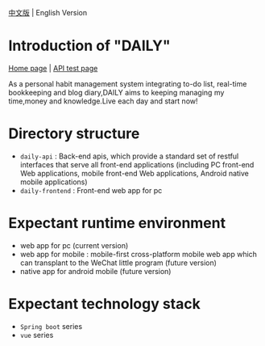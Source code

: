 [中文版](./README.md) | English Version

# Introduction of "DAILY" 
[Home page](http://www.dodaily.cn "Click to preview the `daily-frontend` project") | [API test page](http://api.dodaily.cn/swagger-ui.html "Click to preview the `daily-api` project")

As a personal habit management system integrating to-do list, real-time bookkeeping and blog diary,DAILY aims to keeping managing my time,money and knowledge.Live each day and start now!

# Directory structure
- `daily-api` : Back-end apis, which provide a standard set of restful interfaces that serve all front-end applications (including PC front-end Web applications, mobile front-end Web applications, Android native mobile applications)
- `daily-frontend` : Front-end web app for pc

# Expectant runtime environment
- web app for pc (current version) 
- web app for mobile : mobile-first cross-platform mobile web app which can transplant to the WeChat little program (future version) 
- native app for android mobile (future version) 

# Expectant technology stack
- `Spring boot` series
- `vue` series


